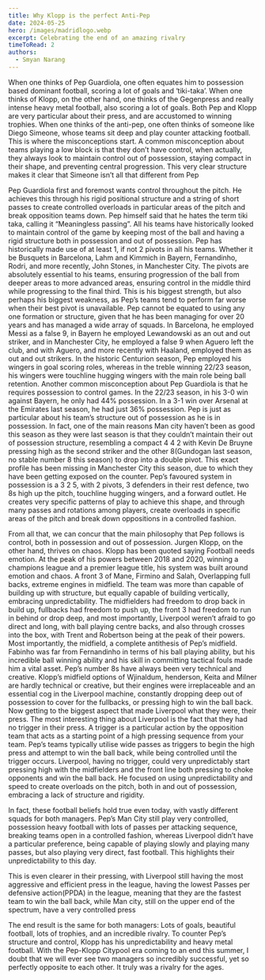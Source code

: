 ```yaml
---
title: Why Klopp is the perfect Anti-Pep
date: 2024-05-25
hero: /images/madridlogo.webp
excerpt: Celebrating the end of an amazing rivalry
timeToRead: 2
authors:
  - Smyan Narang
---
```


<style>
  img {
    max-width: 100%;
    height: auto;
    display: block;
    margin: 0 auto;
  }
</style>

When one thinks of Pep Guardiola, one often equates him to possession based dominant football, scoring a lot of goals and ‘tiki-taka’. When one thinks of Klopp, on the other hand, one thinks of the Gegenpress and really intense heavy metal football, also scoring a lot of goals. Both Pep and Klopp are very particular about their press, and are accustomed to winning trophies. When one thinks of the anti-pep, one often thinks of someone like Diego Simeone, whose teams sit deep and play counter attacking football. This is where the misconceptions start. A common misconception about teams playing a low block is that they don’t have control, when actually, they always look to maintain control out of possession, staying compact in their shape, and preventing central progression. This very clear structure makes it clear that Simeone isn’t all that different from Pep

Pep Guardiola first and foremost wants control throughout the pitch. He achieves this through his rigid positional structure and a string of short passes to create controlled overloads in particular areas of the pitch and break opposition teams down. Pep himself said that he hates the term tiki taka, calling it “Meaningless passing”. All his teams have historically looked to maintain control of the game by keeping most of the ball and having a rigid structure both in possession and out of possession. Pep has historically made use of at least 1, if not 2 pivots in all his teams. Whether it be Busquets in Barcelona, Lahm and Kimmich in Bayern, Fernandinho, Rodri, and more recently, John Stones, in Manchester City. The pivots are absolutely essential to his teams, ensuring progression of the ball from deeper areas to more advanced areas, ensuring control in the middle third while progressing to the final third. This is his biggest strength, but also perhaps his biggest weakness, as Pep’s teams tend to perform far worse when their best pivot is unavailable. Pep cannot be equated to using any one formation or structure, given that he has been managing for over 20 years and has managed a wide array of squads. In Barcelona, he employed Messi as a false 9, in Bayern he employed Lewandowski as an out and out striker, and in Manchester City, he employed a false 9 when Aguero left the club, and with Aguero, and more recently with Haaland, employed them as out and out strikers. In the historic Centurion season, Pep employed his wingers in goal scoring roles, whereas in the treble winning 22/23 season, his wingers were touchline hugging wingers with the main role being ball retention. Another common misconception about Pep Guardiola is that he requires possession to control games. In the 22/23 season, in his 3-0 win against Bayern, he only had 44% possession. In a 3-1 win over Arsenal at the Emirates last season, he had just 36% possession. Pep is just as particular about his team’s structure out of possession as he is in possession. In fact, one of the main reasons Man city haven’t been as good this season as they were last season is that they couldn’t maintain their out of possession structure, resembling a compact 4 4 2 with Kevin De Bruyne pressing high as the second striker and the other 8(Gundogan last season, no stable number 8 this season) to drop into a double pivot. This exact profile has been missing in Manchester City this season, due to which they have been getting exposed on the counter. Pep’s favoured system in possession  is a 3 2 5, with 2 pivots, 3 defenders in their rest defence, two 8s high up the pitch, touchline hugging wingers, and a forward outlet. He creates very specific patterns of play to achieve this shape, and through many passes and rotations among players, create overloads in specific areas of the pitch and break down oppositions in a controlled fashion. 

From all that, we can concur that the main philosophy that Pep follows is control, both in possession and out of possession. Jurgen Klopp, on the other hand, thrives on chaos. Klopp has been quoted saying Football needs emotion. At the peak of his powers between 2018 and 2020, winning a champions league and a premier league title, his system was built around emotion and chaos. A front 3 of Mane, Firmino and Salah, Overlapping full backs, extreme engines in midfield. The team was more than capable of building up with structure, but equally capable of building vertically, embracing unpredictability. The midfielders had freedom to drop back in build up, fullbacks had freedom to push up, the front 3 had freedom to run in behind or drop deep, and most importantly, Liverpool weren’t afraid to go direct and long, with ball playing centre backs, and also through crosses into the box, with Trent and Robertson being at the peak of their powers. Most importantly, the midfield, a complete antithesis of Pep’s midfield. Fabinho was far from Fernandinho in terms of his ball playing ability, but his incredible ball winning ability and his skill in committing tactical fouls made him a vital asset. Pep’s number 8s have always been very technical and creative. Klopp’s midfield options of Wjinaldum, henderson, Keita and Milner are hardly technical or creative, but their engines were irreplaceable and an essential cog in the Liverpool machine, constantly dropping deep out of possession to cover for the fullbacks, or pressing high to win the ball back. Now getting to the biggest aspect that made Liverpool what they were, their press. The most interesting thing about Liverpool is the fact that they had no trigger in their press. A trigger is a particular action by the opposition team that acts as a starting point of a high pressing sequence from your team. Pep’s teams typically utilise wide passes as triggers to begin the high press and attempt to win the ball back, while being controlled until the trigger occurs. Liverpool, having no trigger, could very unpredictably start pressing high with the midfielders and the front line both pressing to choke opponents and win the ball back. He focused on using unpredictability and speed to create overloads on the pitch, both in and out of possession, embracing a lack of structure and rigidity. 

In fact, these football beliefs hold true even today, with vastly different squads for both managers. Pep’s Man City still play very controlled, possession heavy football with lots of passes per attacking sequence, breaking teams open in a controlled fashion, whereas Liverpool didn’t have a particular preference, being capable of playing slowly and playing many passes, but also playing very direct, fast football. This highlights their unpredictability to this day. 

This is even clearer in their pressing, with Liverpool still having the most aggressive and efficient press in the league, having the lowest Passes per defensive action(PPDA) in the league, meaning that they are the fastest team to win the ball back, while Man city, still on the upper end of the spectrum, have a very controlled press

The end result is the same for both managers: Lots of goals, beautiful football, lots of trophies, and an incredible rivalry. To counter Pep’s structure and control, Klopp has his unpredictability and heavy metal football. With the Pep-Klopp Citypool era coming to an end this summer, I doubt that we will ever see two managers so incredibly successful, yet so perfectly opposite to each other. It truly was a rivalry for the ages. 
